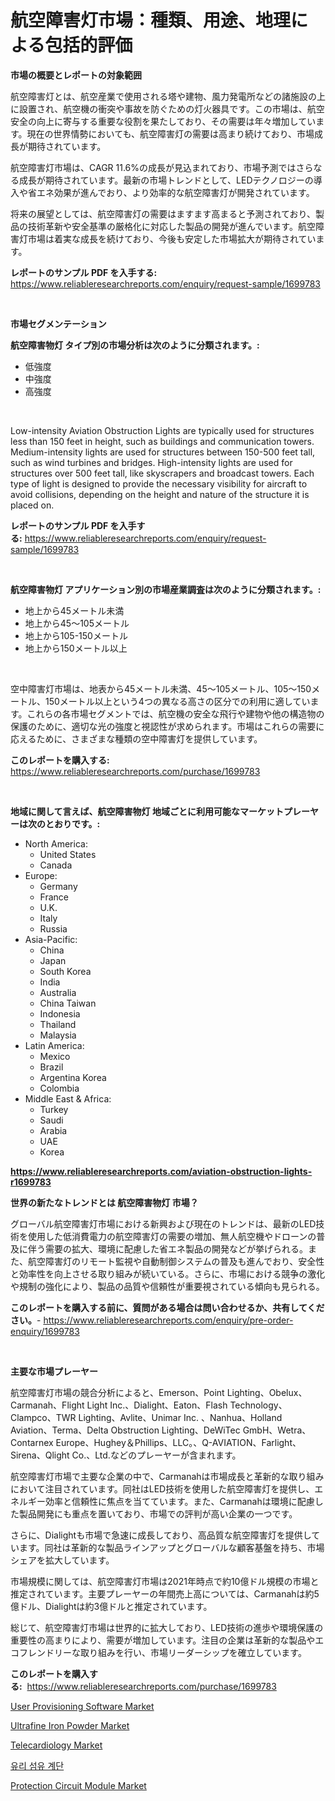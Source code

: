 <p><h1>航空障害灯市場：種類、用途、地理による包括的評価</h1></p><p><strong>市場の概要とレポートの対象範囲</strong></p>
<p><p>航空障害灯とは、航空産業で使用される塔や建物、風力発電所などの諸施設の上に設置され、航空機の衝突や事故を防ぐための灯火器具です。この市場は、航空安全の向上に寄与する重要な役割を果たしており、その需要は年々増加しています。現在の世界情勢においても、航空障害灯の需要は高まり続けており、市場成長が期待されています。</p><p>航空障害灯市場は、CAGR 11.6%の成長が見込まれており、市場予測ではさらなる成長が期待されています。最新の市場トレンドとして、LEDテクノロジーの導入や省エネ効果が進んでおり、より効率的な航空障害灯が開発されています。</p><p>将来の展望としては、航空障害灯の需要はますます高まると予測されており、製品の技術革新や安全基準の厳格化に対応した製品の開発が進んでいます。航空障害灯市場は着実な成長を続けており、今後も安定した市場拡大が期待されています。</p></p>
<p><strong>レポートのサンプル PDF を入手する:</strong> <a href="https://www.reliableresearchreports.com/enquiry/request-sample/1699783">https://www.reliableresearchreports.com/enquiry/request-sample/1699783</a></p>
<p>&nbsp;</p>
<p><strong>市場セグメンテーション</strong></p>
<p><strong>航空障害物灯 タイプ別の市場分析は次のように分類されます。:</strong></p>
<p><ul><li>低強度</li><li>中強度</li><li>高強度</li></ul></p>
<p>&nbsp;</p>
<p><p>Low-intensity Aviation Obstruction Lights are typically used for structures less than 150 feet in height, such as buildings and communication towers. Medium-intensity lights are used for structures between 150-500 feet tall, such as wind turbines and bridges. High-intensity lights are used for structures over 500 feet tall, like skyscrapers and broadcast towers. Each type of light is designed to provide the necessary visibility for aircraft to avoid collisions, depending on the height and nature of the structure it is placed on.</p></p>
<p><strong>レポートのサンプル PDF を入手する:</strong>&nbsp;<a href="https://www.reliableresearchreports.com/enquiry/request-sample/1699783">https://www.reliableresearchreports.com/enquiry/request-sample/1699783</a></p>
<p>&nbsp;</p>
<p><strong> 航空障害物灯 アプリケーション別の市場産業調査は次のように分類されます。:</strong></p>
<p><ul><li>地上から45メートル未満</li><li>地上から45〜105メートル</li><li>地上から105-150メートル</li><li>地上から150メートル以上</li></ul></p>
<p>&nbsp;</p>
<p><p>空中障害灯市場は、地表から45メートル未満、45〜105メートル、105〜150メートル、150メートル以上という4つの異なる高さの区分での利用に適しています。これらの各市場セグメントでは、航空機の安全な飛行や建物や他の構造物の保護のために、適切な光の強度と視認性が求められます。市場はこれらの需要に応えるために、さまざまな種類の空中障害灯を提供しています。</p></p>
<p><strong>このレポートを購入する:</strong>&nbsp; <a href="https://www.reliableresearchreports.com/purchase/1699783">https://www.reliableresearchreports.com/purchase/1699783</a></p>
<p>&nbsp;</p>
<p><strong>地域に関して言えば、航空障害物灯 地域ごとに利用可能なマーケットプレーヤーは次のとおりです。:</strong></p>
<p><ul>
    <li>
        North America:
        <ul>
            <li>United States</li>
            <li>Canada</li>
        </ul>
    </li>
    <li>
        Europe:
        <ul>
            <li>Germany</li>
            <li>France</li>
            <li>U.K.</li>
            <li>Italy</li>
            <li>Russia</li>
        </ul>
    </li>
    <li>
        Asia-Pacific:
        <ul>
            <li>China</li>
            <li>Japan</li>
            <li>South Korea</li>
            <li>India</li>
            <li>Australia</li>
            <li>China Taiwan</li>
            <li>Indonesia</li>
            <li>Thailand</li>
            <li>Malaysia</li>
        </ul>
    </li>
    <li>
        Latin America:
        <ul>
            <li>Mexico</li>
            <li>Brazil</li>
            <li>Argentina Korea</li>
            <li>Colombia</li>
        </ul>
    </li>
    <li>
        Middle East & Africa:
        <ul>
            <li>Turkey</li>
            <li>Saudi</li>
            <li>Arabia</li>
            <li>UAE</li>
            <li>Korea</li>
        </ul>
    </li>
    </ul></p>
<p><strong><a href="https://www.reliableresearchreports.com/aviation-obstruction-lights-r1699783">https://www.reliableresearchreports.com/aviation-obstruction-lights-r1699783</a></strong>&nbsp;</p>
<p><strong>世界の新たなトレンドとは 航空障害物灯 市場？</strong></p>
<p><p>グローバル航空障害灯市場における新興および現在のトレンドは、最新のLED技術を使用した低消費電力の航空障害灯の需要の増加、無人航空機やドローンの普及に伴う需要の拡大、環境に配慮した省エネ製品の開発などが挙げられる。また、航空障害灯のリモート監視や自動制御システムの普及も進んでおり、安全性と効率性を向上させる取り組みが続いている。さらに、市場における競争の激化や規制の強化により、製品の品質や信頼性が重要視されている傾向も見られる。</p></p>
<p><strong>このレポートを購入する前に、質問がある場合は問い合わせるか、共有してください。</strong>- <a href="https://www.reliableresearchreports.com/enquiry/pre-order-enquiry/1699783">https://www.reliableresearchreports.com/enquiry/pre-order-enquiry/1699783</a></p>
<p>&nbsp;</p>
<p><strong>主要な市場プレーヤー</strong></p>
<p><p>航空障害灯市場の競合分析によると、Emerson、Point Lighting、Obelux、Carmanah、Flight Light Inc.、Dialight、Eaton、Flash Technology、Clampco、TWR Lighting、Avlite、Unimar Inc. 、Nanhua、Holland Aviation、Terma、Delta Obstruction Lighting、DeWiTec GmbH、Wetra、Contarnex Europe、Hughey＆Phillips、LLC。、Q-AVIATION、Farlight、Sirena、Qlight Co.、Ltd.などのプレーヤーが含まれます。 </p><p>航空障害灯市場で主要な企業の中で、Carmanahは市場成長と革新的な取り組みにおいて注目されています。同社はLED技術を使用した航空障害灯を提供し、エネルギー効率と信頼性に焦点を当てています。また、Carmanahは環境に配慮した製品開発にも重点を置いており、市場での評判が高い企業の一つです。</p><p>さらに、Dialightも市場で急速に成長しており、高品質な航空障害灯を提供しています。同社は革新的な製品ラインアップとグローバルな顧客基盤を持ち、市場シェアを拡大しています。</p><p>市場規模に関しては、航空障害灯市場は2021年時点で約10億ドル規模の市場と推定されています。主要プレーヤーの年間売上高については、Carmanahは約5億ドル、Dialightは約3億ドルと推定されています。</p><p>総じて、航空障害灯市場は世界的に拡大しており、LED技術の進歩や環境保護の重要性の高まりにより、需要が増加しています。注目の企業は革新的な製品やエコフレンドリーな取り組みを行い、市場リーダーシップを確立しています。</p></p>
<p><strong>このレポートを購入する:</strong>&nbsp;&nbsp;<a href="https://www.reliableresearchreports.com/purchase/1699783">https://www.reliableresearchreports.com/purchase/1699783</a></p>
<p><p><a href="https://github.com/gulaimolin/Market-Research-Report-List-4/blob/main/user-provisioning-software-market.md">User Provisioning Software Market</a></p><p><a href="https://issuu.com/reportprime-2/docs/ultrafine-iron-powder-market-size-2030.pptx">Ultrafine Iron Powder Market</a></p><p><a href="https://github.com/mauripalmi/Market-Research-Report-List-2/blob/main/telecardiology-market.md">Telecardiology Market</a></p><p><a href="https://github.com/vs019sa3m8x/Market-Research-Report-List-1/blob/main/883753423680.md">유리 섬유 계단</a></p><p><a href="https://military-diascia-e68.notion.site/Protection-Circuit-Module-Market-Size-Reveals-the-Best-Marketing-Channels-In-Global-Industry-4470b7338bdc4051939d2702742f115a">Protection Circuit Module Market</a></p></p>